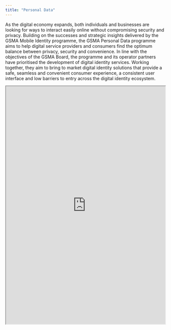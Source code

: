 ```yaml
---
title: "Personal Data"
---
```


As the digital economy expands, both individuals and businesses are looking for ways to interact easily online without compromising security and privacy. Building on the successes and strategic insights delivered by the GSMA Mobile Identity programme, the GSMA Personal Data programme aims to help digital service providers and consumers find the optimum balance between privacy, security and convenience.
In line with the objectives of the GSMA Board, the programme and its operator partners have prioritised the development of digital identity services. Working together, they aim to bring to market digital identity solutions that provide a safe, seamless and convenient consumer experience, a consistent user interface and low barriers to entry across the digital identity ecosystem.

<iframe height="750" width="100%" src="https://ewelton.github.io/ktest/wiki.html#Personal%20Data"></iframe>
